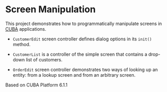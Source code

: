 # Screen Manipulation

This project demonstrates how to programmatically manipulate screens in [CUBA](https://www.cuba-platform.com) applications.

* `CustomerEdit` screen controller defines dialog options in its `init()` method.

* `CustomerList` is a controller of the simple screen that contains a drop-down list of customers.

* `OrderEdit` screen controller demonstrates two ways of looking up an entity: from a lookup screen and from an arbitrary screen.

Based on CUBA Platform 6.1.1